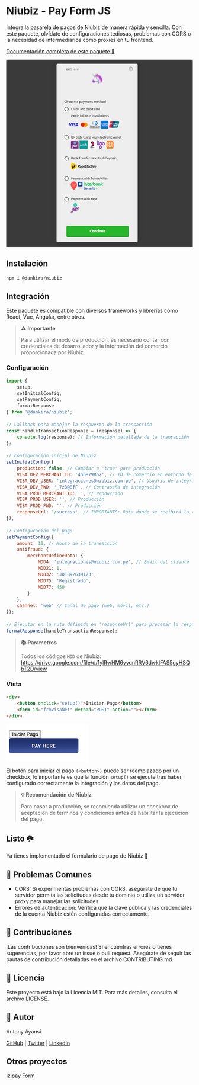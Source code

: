 # Niubiz - Pay Form JS

Integra la pasarela de pagos de Niubiz de manera rápida y sencilla. Con este paquete, olvídate de configuraciones tediosas, problemas con CORS o la necesidad de intermediarios como proxies en tu frontend.

[Documentación completa de este paquete 📗](https://docs-niubiz.netlify.app/)

![Ejemplo de niubiz form](src/img/example_niubiz.png)

## Instalación

```sh
npm i @dankira/niubiz
```

## Integración

Este paquete es compatible con diversos frameworks y librerías como React, Vue, Angular, entre otros.

> **⚠️ Importante**
> 
> Para utilizar el modo de producción, es necesario contar con credenciales de desarrollador y la información del comercio proporcionada por Niubiz.

### Configuración

```js
import { 
    setup, 
    setInitialConfig, 
    setPaymentConfig, 
    formatResponse 
} from '@dankira/niubiz';

// Callback para manejar la respuesta de la transacción
const handleTransactionResponse = (response) => {
    console.log(response); // Información detallada de la transacción
};

// Configuración inicial de Niubiz
setInitialConfig({
    production: false, // Cambiar a 'true' para producción
    VISA_DEV_MERCHANT_ID: '456879852', // ID de comercio en entorno de pruebas
    VISA_DEV_USER: 'integraciones@niubiz.com.pe', // Usuario de integración
    VISA_DEV_PWD: '_7z3@8fF', // Contraseña de integración
    VISA_PROD_MERCHANT_ID: '', // Producción
    VISA_PROD_USER: '', // Producción
    VISA_PROD_PWD: '', // Producción
    responseUrl: '/success', // IMPORTANTE: Ruta donde se recibirá la respuesta de la transacción
});

// Configuración del pago
setPaymentConfig({
    amount: 10, // Monto de la transacción
    antifraud: {
        merchantDefineData: {
            MDD4: 'integraciones@niubiz.com.pe', // Email del cliente
            MDD21: 1,
            MDD32: 'JD1892639123',
            MDD75: 'Registrado',
            MDD77: 450
        }
    },
    channel: 'web' // Canal de pago (web, móvil, etc.)
});

// Ejecutar en la ruta definida en 'responseUrl' para procesar la respuesta
formatResponse(handleTransactionResponse);

```

> **📚 Parametros**
> 
> Todos los códigos ```MDD``` de Niubiz: https://drive.google.com/file/d/1ylRwHM6vvqnRRV6dwkIFAS5gyHSQbT2D/view


### Vista
```html
<div>
    <button onclick="setup()">Iniciar Pago</button>
    <form id="frmVisaNet" method="POST" action=""></form>
</div>
```

![Ejemplo de niubiz form](src/img/button.png)

El botón para iniciar el pago ```(<button>)``` puede ser reemplazado por un checkbox, lo importante es que la función ```setup()``` se ejecute tras haber configurado correctamente la integración y los datos del pago.

> **💡 Recomendación de Niubiz**
> 
> Para pasar a producción, se recomienda utilizar un checkbox de aceptación de términos y condiciones antes de habilitar la ejecución del pago.


## Listo ☘️

Ya tienes implementado el formulario de pago de Niubiz 🚀



## 🚨 Problemas Comunes
- CORS: Si experimentas problemas con CORS, asegúrate de que tu servidor permita las solicitudes desde tu dominio o utiliza un servidor proxy para manejar las solicitudes.
- Errores de autenticación: Verifica que la clave pública y las credenciales de la cuenta Niubiz estén configuradas correctamente.

## 💬 Contribuciones
¡Las contribuciones son bienvenidas! Si encuentras errores o tienes sugerencias, por favor abre un issue o pull request. Asegúrate de seguir las pautas de contribución detalladas en el archivo CONTRIBUTING.md.

## 📜 Licencia
Este proyecto está bajo la Licencia MIT. Para más detalles, consulta el archivo LICENSE.

## 👥 Autor
Antony Ayansi

[GitHub](https://github.com/antonyayansi) | [Twitter](https://x.com/_dankira_) | [LinkedIn](https://www.linkedin.com/in/antonyayansi/)

## Otros proyectos

[Izipay Form](https://izipay-docs.vercel.app/)